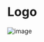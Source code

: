 # Logo
![image](https://user-images.githubusercontent.com/123714243/215015781-f77fe5d2-5754-4359-a5e2-bf321158f61d.png)
